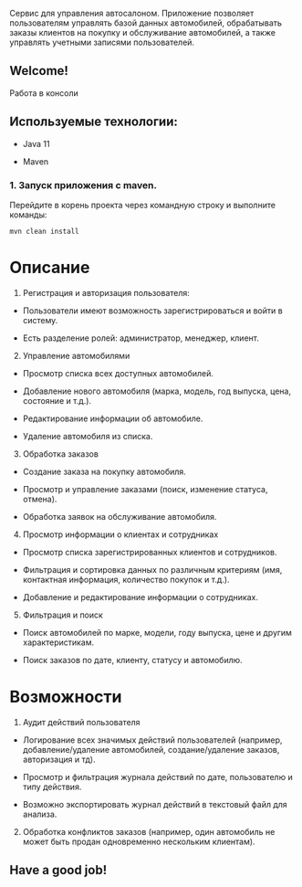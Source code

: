Сервис для управления автосалоном. Приложение позволяет пользователям управлять базой данных автомобилей, обрабатывать заказы клиентов на покупку и обслуживание автомобилей, а также управлять учетными записями пользователей.



## Welcome!

Работа в консоли

## Используемые технологии:

* Java 11

* Maven

### 1. Запуск приложения с maven.
Перейдите в корень проекта через командную строку и выполните команды:

```
mvn clean install
``` 


# Описание
1. Регистрация и авторизация пользователя:

- Пользователи имеют возможность зарегистрироваться и войти в систему.

- Есть разделение ролей: администратор, менеджер, клиент.

2. Управление автомобилями

- Просмотр списка всех доступных автомобилей.

- Добавление нового автомобиля (марка, модель, год выпуска, цена, состояние и т.д.).

- Редактирование информации об автомобиле.

- Удаление автомобиля из списка.

3. Обработка заказов

- Создание заказа на покупку автомобиля.

- Просмотр и управление заказами (поиск, изменение статуса, отмена).

- Обработка заявок на обслуживание автомобиля.

4. Просмотр информации о клиентах и сотрудниках

- Просмотр списка зарегистрированных клиентов и сотрудников.

- Фильтрация и сортировка данных по различным критериям (имя, контактная информация, количество покупок и т.д.).

- Добавление и редактирование информации о сотрудниках.

5. Фильтрация и поиск

- Поиск автомобилей по марке, модели, году выпуска, цене и другим характеристикам.

- Поиск заказов по дате, клиенту, статусу и автомобилю.



# Возможности
1. Аудит действий пользователя

- Логирование всех значимых действий пользователей (например, добавление/удаление автомобилей, создание/удаление заказов, авторизация и тд).

- Просмотр и фильтрация журнала действий по дате, пользователю и типу действия.

- Возможно экспортировать журнал действий в текстовый файл для анализа.

2. Обработка конфликтов заказов (например, один автомобиль не может быть продан одновременно нескольким клиентам).


## Have a good job!